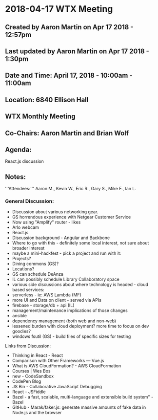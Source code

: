 # 2018-04-17 WTX Meeting
## Created by Aaron Martin on Apr 17 2018 - 12:57pm 
## Last updated by Aaron Martin on Apr 17 2018 - 1:30pm
## Date and Time: April 17, 2018 - 10:00am - 11:00am
## Location:  6840 Ellison Hall

## WTX Monthly Meeting

## Co-Chairs: Aaron Martin and Brian Wolf

## Agenda: 
React.js discussion
## Notes: 
'''Attendees:''' Aaron M., Kevin W., Eric R., Gary S., Mike F., Ian L.

### General Discussion:

* Discussion about various networking gear.  
 * GS horrendous experience with Netgear Customer Service
 * Now using "Amplify" router - likes
 * Arlo webcam
* React.js
 * Discussion background - Angular and Backbone
 * Where to go with this - definitely some local interest, not sure about broader interest
 * maybe a mini-hackfest - pick a project and run with it:
 * Projects?
  * Dining commons (GS)?
 * Locations?
  * GS can schedule DeAnza
  * IL can possibly schedule Library Collaboratory space
* various side discussions about where technology is headed - cloud based services:
 * serverless - ie: AWS Lambda (MF)
 * more UI and Data on client - served via APIs
 * firebase - storage/db + api (IL)
 * management/maintenance implications of those changes
* ansible
* dependency management (both web and non-web)
* lessened burden with cloud deployment?  more time to focus on dev goodies?
* windows fsutil (GS) - build files of specific sizes for testing


Links from Discussion:

* Thinking in React - React
* Comparison with Other Frameworks — Vue.js
* What is AWS CloudFormation? - AWS CloudFormation
* Courses | Wes Bos
* new - CodeSandbox
* CodePen Blog
* JS Bin - Collaborative JavaScript Debugging
* React - JSFiddle
* Bazel - a fast, scalable, multi-language and extensible build system" - Bazel
* GitHub - Marak/faker.js: generate massive amounts of fake data in Node.js and the browser
